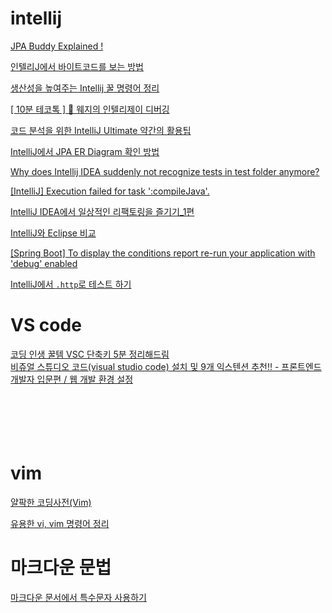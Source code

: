 

# intellij

[JPA Buddy Explained !](https://www.youtube.com/watch?v=b30OB8K9WX4&list=PLiLLi47PCMPjvVIba_5Tzl--QqblJkpnZ&index=54&ab_channel=JavaTechie)
<br/>

[인텔리J에서 바이트코드를 보는 방법](https://www.youtube.com/watch?v=XRmxIp8mJ-o&list=PLiLLi47PCMPjvVIba_5Tzl--QqblJkpnZ&index=79&ab_channel=%EB%B0%B1%EA%B8%B0%EC%84%A0)
<br/>

[생산성을 높여주는 Intellij 꿀 명령어 정리](https://www.youtube.com/watch?v=0HQkGMJOxwo&list=PLiLLi47PCMPjvVIba_5Tzl--QqblJkpnZ&index=100&ab_channel=%EC%84%B1%EC%A7%80%EC%B1%84%EB%84%90)


[&#91; 10분 테코톡 &#93;  🍟  웨지의 인텔리제이 디버깅](https://www.youtube.com/watch?v=gkutTlwi70s&list=PLiLLi47PCMPjvVIba_5Tzl--QqblJkpnZ&index=100&ab_channel=%EC%9A%B0%EC%95%84%ED%95%9CTech)
<br/>

[코드 분석을 위한 IntelliJ Ultimate 약간의 활용팁](https://appleg1226.tistory.com/27?category=894463)
<br/>

[IntelliJ에서 JPA ER Diagram 확인 방법](https://jojoldu.tistory.com/517)
<br/>

[Why does Intellij IDEA suddenly not recognize tests in test folder anymore?](https://stackoverflow.com/questions/13157815/why-does-intellij-idea-suddenly-not-recognize-tests-in-test-folder-anymore)
<br/>

[[IntelliJ] Execution failed for task ':compileJava'.](https://veneas.tistory.com/entry/IntelliJ-Execution-failed-for-task-compileJava)
<br/>

[IntelliJ IDEA에서 일상적인 리팩토링을 즐기기_1편](https://blog.naver.com/PostView.nhn?blogId=tangunsoft&logNo=222096356808&parentCategoryNo=&categoryNo=79&viewDate=&isShowPopularPosts=true&from=search)
<br/>

[ IntelliJ와 Eclipse 비교](https://hjjungdev.tistory.com/60)
<br/>

[[Spring Boot] To display the conditions report re-run your application with 'debug' enabled](https://heestory217.tistory.com/131)
<br/>

[IntelliJ에서 `.http`로 테스트 하기](https://blog2.deliwind.com/20200405/IntelliJ%EC%97%90%EC%84%9C-http%EB%A1%9C-%ED%85%8C%EC%8A%A4%ED%8A%B8%ED%95%98%EA%B8%B0/)
<br/>






# VS code

[코딩 인생 꿀템 VSC 단축키 5분 정리해드림](https://www.youtube.com/watch?v=Wn7j5dfbJF4&list=PLclw_XTIbaKoJrijHvoa90sbwq8ZajZjk&index=46)
<br/>
 [비쥬얼 스튜디오 코드(visual studio code) 설치 및 9개 익스텐션 추천!! - 프론트엔드 개발자 입문편 / 웹 개발 환경 설정](https://www.youtube.com/watch?v=ltvaJ6vr19M&list=PLiLLi47PCMPjvVIba_5Tzl--QqblJkpnZ&index=153&ab_channel=%EC%88%98%EC%BD%94%EB%94%A9)
<br/>
 []()
<br/>
 []()
<br/>
 []()
<br/>
 []()
<br/>
 []()
<br/>
 


# vim 

[얄팍한 코딩사전(Vim)](https://www.youtube.com/watch?v=qn1soztN7k4)
<br/>


[유용한 vi, vim 명령어 정리](https://getto215.tistory.com/10)
<br/>


# 마크다운 문법

[마크다운 문서에서 특수문자 사용하기](https://4urdev.tistory.com/62)
 

